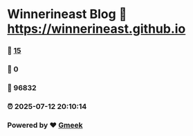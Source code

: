 # Winnerineast Blog :link: https://winnerineast.github.io 
### :page_facing_up: [15](https://winnerineast.github.io/tag.html) 
### :speech_balloon: 0 
### :hibiscus: 96832 
### :alarm_clock: 2025-07-12 20:10:14 
### Powered by :heart: [Gmeek](https://github.com/Meekdai/Gmeek)
